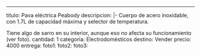 ---
titulo: Pava eléctrica Peabody
descripcion: |-
  Cuerpo de acero inoxidable, con 1.7L de capacidad máxima y selector de temperatura.

  Tiene algo de sarro en su interior, aunque eso no afecta su funcionamiento (ver foto).
cantidad: 1
categoria: Electrodomésticos
destino: Vender
precio: 4000
entrega: 
foto1: 
foto2: 
foto3: 
